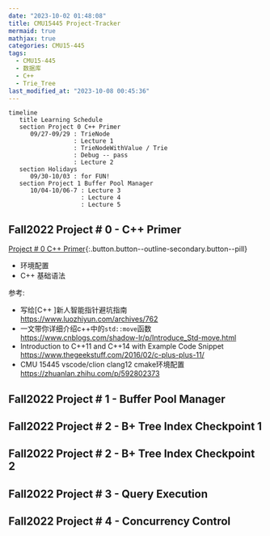 ```yaml
---
date: "2023-10-02 01:48:08"
title: CMU15445 Project-Tracker
mermaid: true
mathjax: true
categories: CMU15-445
tags:
  - CMU15-445
  - 数据库
  - C++
  - Trie_Tree
last_modified_at: "2023-10-08 00:45:36"
---
```


```mermaid
timeline
   title Learning Schedule
   section Project 0 C++ Primer
      09/27-09/29 : TrieNode
                  : Lecture 1
                  : TrieNodeWithValue / Trie
                  : Debug -- pass
                  : Lecture 2
   section Holidays
      09/30-10/03 : for FUN!
   section Project 1 Buffer Pool Manager
      10/04-10/06-7 : Lecture 3
                    : Lecture 4
                    : Lecture 5

```

## Fall2022 Project # 0 - C++ Primer

[<i class="fa-solid fa-database"></i> Project # 0 C++ Primer](/cmu15-445/2023/09/27/CMU15445-project-0.html){:.button.button--outline-secondary.button--pill}

- 环境配置
- C++ 基础语法

参考:
 - 写给[C++ ]新人智能指针避坑指南 <https://www.luozhiyun.com/archives/762>
 - 一文带你详细介绍c++中的`std::move`函数 <https://www.cnblogs.com/shadow-lr/p/Introduce_Std-move.html>
 - Introduction to C++11 and C++14 with Example Code Snippet <https://www.thegeekstuff.com/2016/02/c-plus-plus-11/>
 - CMU 15445 vscode/clion clang12 cmake环境配置 <https://zhuanlan.zhihu.com/p/592802373>

## Fall2022 Project # 1 - Buffer Pool Manager

## Fall2022 Project # 2 - B+ Tree Index Checkpoint 1

## Fall2022 Project # 2 - B+ Tree Index Checkpoint 2

## Fall2022 Project # 3 - Query Execution

## Fall2022 Project # 4 - Concurrency Control